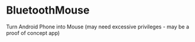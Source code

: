 BluetoothMouse
==============

Turn Android Phone into Mouse (may need excessive privileges - may be a proof of concept app)
